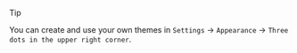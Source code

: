Tip

You can create and use your own themes in `Settings` -> `Appearance` -> `Three dots in the upper right corner`.